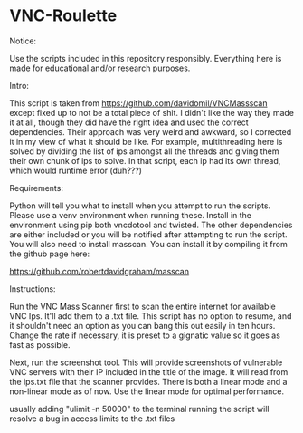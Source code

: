 # VNC-Roulette
Notice:

Use the scripts included in this repository responsibly. Everything here is made for educational and/or research purposes.

Intro:

This script is taken from https://github.com/davidomil/VNCMassscan except fixed up to not be a total piece of shit. I didn't like the way they made it at all, though they did have the right idea and used the correct dependencies. Their approach was very weird and awkward, so I corrected it in my view of what it should be like. For example, multithreading here is solved by dividing the list of ips amongst all the threads and giving them their own chunk of ips to solve. In that script, each ip had its own thread, which would runtime error (duh???)

Requirements:

Python will tell you what to install when you attempt to run the scripts. Please use a venv environment when running these. Install in the environment using pip both vncdotool and twisted. The other dependencies are either included or you will be notified after attempting to run the script. You will also need to install masscan. You can install it by compiling it from the github page here:

https://github.com/robertdavidgraham/masscan

Instructions:

Run the VNC Mass Scanner first to scan the entire internet for available VNC Ips. It'll add them to a .txt file. This script has no option to resume, and it shouldn't need an option as you can bang this out easily in ten hours. Change the rate if necessary, it is preset to a gignatic value so it goes as fast as possible.

Next, run the screenshot tool. This will provide screenshots of vulnerable VNC servers with their IP included in the title of the image. It will read from the ips.txt file that the scanner provides. There is both a linear mode and a non-linear mode as of now. Use the linear mode for optimal performance.

usually adding "ulimit -n 50000" to the terminal running the script will resolve a bug in access limits to the .txt files